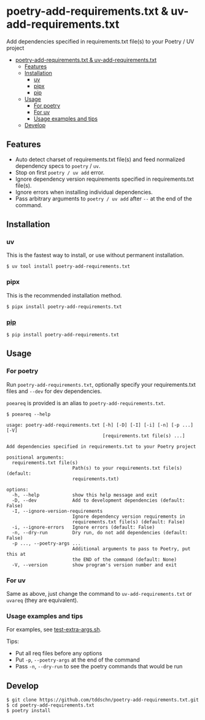 # poetry-add-requirements.txt & uv-add-requirements.txt

Add dependencies specified in requirements.txt file(s) to your Poetry / UV project

- [poetry-add-requirements.txt \& uv-add-requirements.txt](#poetry-add-requirementstxt--uv-add-requirementstxt)
  - [Features](#features)
  - [Installation](#installation)
    - [uv](#uv)
    - [pipx](#pipx)
    - [pip](#pip)
  - [Usage](#usage)
    - [For poetry](#for-poetry)
    - [For uv](#for-uv)
    - [Usage examples and tips](#usage-examples-and-tips)
  - [Develop](#develop)

## Features

- Auto detect charset of requirements.txt file(s) and feed normalized dependency specs to `poetry` / `uv`.
- Stop on first `poetry / uv add` error.
- Ignore dependency version requirements specified in requirements.txt file(s).
- Ignore errors when installing individual dependencies.
- Pass arbitrary arguments to `poetry / uv add` after `--` at the end of the command.

## Installation

### uv

This is the fastest way to install, or use without permanent installation.

```
$ uv tool install poetry-add-requirements.txt
```

### pipx

This is the recommended installation method.

```
$ pipx install poetry-add-requirements.txt
```

### [pip](https://pypi.org/project/poetry-add-requirements.txt/)

```
$ pip install poetry-add-requirements.txt
```

## Usage


### For poetry

Run `poetry-add-requirements.txt`, optionally specify your requirements.txt files and `--dev` for dev dependencies.

`poeareq` is provided is an alias to `poetry-add-requirements.txt`.

```
$ poeareq --help

usage: poetry-add-requirements.txt [-h] [-D] [-I] [-i] [-n] [-p ...] [-V]
                                   [requirements.txt file(s) ...]

Add dependencies specified in requirements.txt to your Poetry project

positional arguments:
  requirements.txt file(s)
                        Path(s) to your requirements.txt file(s) (default:
                        requirements.txt)

options:
  -h, --help            show this help message and exit
  -D, --dev             Add to development dependencies (default: False)
  -I, --ignore-version-requirements
                        Ignore dependency version requirements in
                        requirements.txt file(s) (default: False)
  -i, --ignore-errors   Ignore errors (default: False)
  -n, --dry-run         Dry run, do not add dependencies (default: False)
  -p ..., --poetry-args ...
                        Additional arguments to pass to Poetry, put this at
                        the END of the command (default: None)
  -V, --version         show program's version number and exit

```

### For uv

Same as above, just change the command to `uv-add-requirements.txt` or `uvareq` (they are equivalent).

### Usage examples and tips

For examples, see [test-extra-args.sh](./tests/test-extra-args.sh).

Tips:
- Put all req files before any options
- Put `-p`, `--poetry-args` at the end of the command
- Pass `-n`, `--dry-run` to see the poetry commands that would be run

## Develop

```
$ git clone https://github.com/tddschn/poetry-add-requirements.txt.git
$ cd poetry-add-requirements.txt
$ poetry install
```